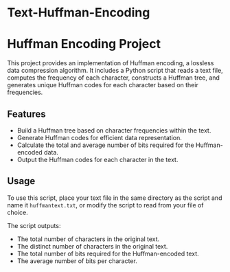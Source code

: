 # Text-Huffman-Encoding
# Huffman Encoding Project

This project provides an implementation of Huffman encoding, a lossless data compression algorithm. It includes a Python script that reads a text file, computes the frequency of each character, constructs a Huffman tree, and generates unique Huffman codes for each character based on their frequencies.

## Features
- Build a Huffman tree based on character frequencies within the text.
- Generate Huffman codes for efficient data representation.
- Calculate the total and average number of bits required for the Huffman-encoded data.
- Output the Huffman codes for each character in the text.

## Usage
To use this script,  place your text file in the same directory as the script and name it `huffmantext.txt`, or modify the script to read from your file of choice.

The script outputs:
- The total number of characters in the original text.
- The distinct number of characters in the original text.
- The total number of bits required for the Huffman-encoded text.
- The average number of bits per character.
